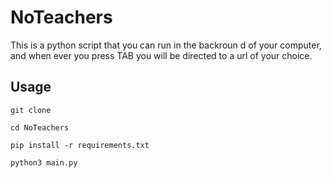 # NoTeachers
This is a python script that you can run in the backroun d of your computer, and when ever you press TAB you will be directed to a url of your choice.


## Usage
```
git clone
```
```
cd NoTeachers
```
```
pip install -r requirements.txt
```
```
python3 main.py
```
